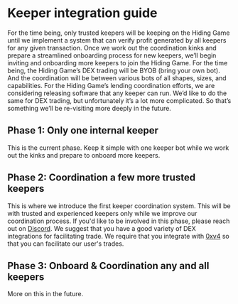 # Keeper integration guide
For the time being, only trusted keepers will be keeping on the Hiding Game until we implement a system that can verify profit generated by all keepers for any given transaction.  Once we work out the coordination kinks and prepare a streamlined onboarding process for new keepers, we’ll begin inviting and onboarding more keepers to join the Hiding Game.  For the time being, the Hiding Game’s DEX trading will be BYOB (bring your own bot).  And the coordination will be between various bots of all shapes, sizes, and capabilities.  For the Hiding Game’s lending coordination efforts, we are considering releasing software that any keeper can run.  We’d like to do the same for DEX trading, but unfortunately it’s a lot more complicated.  So that’s something we’ll be re-visiting more deeply in the future.  

## Phase 1: Only one internal keeper
This is the current phase. Keep it simple with one keeper bot while we work out the kinks and prepare to onboard more keepers. 

## Phase 2: Coordination a few more trusted keepers 
This is where we introduce the first keeper coordination system. This will be with trusted and experienced keepers only while we improve our coordination process. If you'd like to be involved in this phase, please reach out on [Discord](https://discord.gg/G9mWtTC). We suggest that you have a good variety of DEX integrations for facilitating trade. We require that you integrate with [0xv4](https://0xprotocol.readthedocs.io/en/latest/) so that you can facilitate our user's trades. 

## Phase 3: Onboard & Coordination any and all keepers 
More on this in the future.
